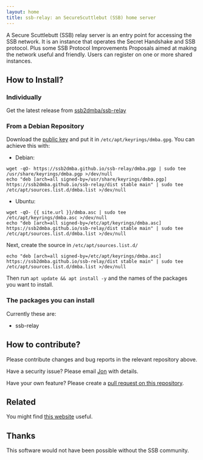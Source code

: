 ```yaml
---
layout: home
title: ssb-relay: an SecureScuttlebut (SSB) home server
---
```

A Secure Scuttlebutt (SSB) relay server is an entry point for accessing the SSB network. It is an instance that operates the Secret Handshake and SSB protocol. Plus some SSB Protocol Improvements Proposals aimed at making the network useful and friendly.
Users can register on one or more shared instances.

## How to Install?

### Individually

Get the latest release from [ssb2dmba/ssb-relay](
https://github.com/ssb2dmba/ssb-relay)


### From a Debian Repository

Download the [public key](dmba.gpg) and put it in
`/etc/apt/keyrings/dmba.gpg`. You can achieve this with:

- Debian:
```
wget -qO- https://ssb2dmba.github.io/ssb-relay/dmba.pgp | sudo tee /usr/share/keyrings/dmba.pgp >/dev/null
echo "deb [arch=all signed-by=/usr/share/keyrings/dmba.pgp] https://ssb2dmba.github.io/ssb-relay/dist stable main" | sudo tee /etc/apt/sources.list.d/dmba.list >/dev/null
```

- Ubuntu:
```
wget -qO- {{ site.url }}/dmba.asc | sudo tee /etc/apt/keyrings/dmba.asc >/dev/null
echo "deb [arch=all signed-by=/etc/apt/keyrings/dmba.asc] https://ssb2dmba.github.io/ssb-relay/dist stable main" | sudo tee /etc/apt/sources.list.d/dmba.list >/dev/null
```

Next, create the source in `/etc/apt/sources.list.d/`

```
echo "deb [arch=all signed-by=/etc/apt/keyrings/dmba.asc] https://ssb2dmba.github.io/ssb-relay/dist stable main" | sudo tee /etc/apt/sources.list.d/dmba.list >/dev/null
```

Then run `apt update && apt install -y` and the names of the packages you want to install.



### The packages you can install

Currently these are:

* ssb-relay



## How to contribute?

Please contribute changes and bug reports in the relevant repository above.

Have a security issue? Please email [Jon](mailto:emmanuel.florent@gmail.com) with details.

Have your own feature? Please create a 
[pull request on this repository](https://github.com/ssb2dmba/ssb-relay/pulls).

## Related

You might find [this website](https://dmba.info) useful.

## Thanks

This software would not have been possible without the SSB community.